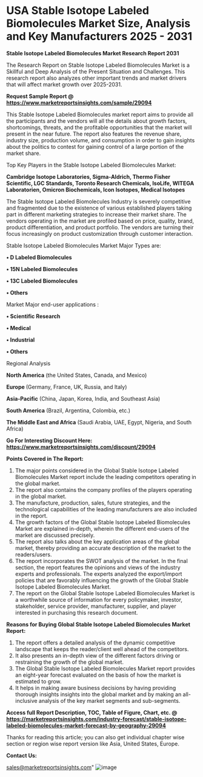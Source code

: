 # USA Stable Isotope Labeled Biomolecules Market Size, Analysis and Key Manufacturers 2025 - 2031

<strong>Stable Isotope Labeled Biomolecules Market Research Report 2031</strong>

The Research Report on Stable Isotope Labeled Biomolecules Market is a Skillful and Deep Analysis of the Present Situation and Challenges. This research report also analyzes other important trends and market drivers that will affect market growth over 2025-2031.

<strong>Request Sample Report @ <a href=https://www.marketreportsinsights.com/sample/29094>https://www.marketreportsinsights.com/sample/29094</a></strong>

This Stable Isotope Labeled Biomolecules market report aims to provide all the participants and the vendors will all the details about growth factors, shortcomings, threats, and the profitable opportunities that the market will present in the near future. The report also features the revenue share, industry size, production volume, and consumption in order to gain insights about the politics to contest for gaining control of a large portion of the market share.

Top Key Players in the Stable Isotope Labeled Biomolecules Market:

<strong>Cambridge Isotope Laboratories, Sigma-Aldrich, Thermo Fisher Scientific, LGC Standards, Toronto Research Chemicals, IsoLife, WITEGA Laboratorien, Omicron Biochemicals, Icon Isotopes, Medical Isotopes</strong>

The Stable Isotope Labeled Biomolecules Industry is severely competitive and fragmented due to the existence of various established players taking part in different marketing strategies to increase their market share. The vendors operating in the market are profiled based on price, quality, brand, product differentiation, and product portfolio. The vendors are turning their focus increasingly on product customization through customer interaction.

Stable Isotope Labeled Biomolecules Market Major Types are:

<strong>• D Labeled Biomolecules

• 15N Labeled Biomolecules

• 13C Labeled Biomolecules

• Others</strong>

Market Major end-user applications :

<strong>• Scientific Research

• Medical

• Industrial

• Others</strong>

Regional Analysis

</u><strong><b>North America</b></strong> (the United States, Canada, and Mexico)

<strong><b>Europe </b></strong>(Germany, France, UK, Russia, and Italy)

<strong><b>Asia-Pacific</b></strong> (China, Japan, Korea, India, and Southeast Asia)

<strong><b>South America</b></strong> (Brazil, Argentina, Colombia, etc.)

<strong><b>The Middle East and Africa</b></strong> (Saudi Arabia, UAE, Egypt, Nigeria, and South Africa)

<strong>Go For Interesting Discount Here: <a href=https://www.marketreportsinsights.com/discount/29094>https://www.marketreportsinsights.com/discount/29094</a></strong>

<strong>Points Covered in The Report:</strong>
<ol>
  <li>The major points considered in the Global Stable Isotope Labeled Biomolecules Market report include the leading competitors operating in the global market.</li>
  <li>The report also contains the company profiles of the players operating in the global market.</li>
  <li>The manufacture, production, sales, future strategies, and the technological capabilities of the leading manufacturers are also included in the report.</li>
  <li>The growth factors of the Global Stable Isotope Labeled Biomolecules Market are explained in-depth, wherein the different end-users of the market are discussed precisely.</li>
  <li>The report also talks about the key application areas of the global market, thereby providing an accurate description of the market to the readers/users.</li>
  <li>The report incorporates the SWOT analysis of the market. In the final section, the report features the opinions and views of the industry experts and professionals. The experts analyzed the export/import policies that are favorably influencing the growth of the Global Stable Isotope Labeled Biomolecules Market.</li>
  <li>The report on the Global Stable Isotope Labeled Biomolecules Market is a worthwhile source of information for every policymaker, investor, stakeholder, service provider, manufacturer, supplier, and player interested in purchasing this research document.</li>
</ol>
<strong>Reasons for Buying Global Stable Isotope Labeled Biomolecules Market Report:</strong>

<ol>
  <li>The report offers a detailed analysis of the dynamic competitive landscape that keeps the reader/client well ahead of the competitors.</li>
  <li>It also presents an in-depth view of the different factors driving or restraining the growth of the global market.</li>
  <li>The Global Stable Isotope Labeled Biomolecules Market report provides an eight-year forecast evaluated on the basis of how the market is estimated to grow.</li>
  <li>It helps in making aware business decisions by having providing thorough insights insights into the global market and by making an all-inclusive analysis of the key market segments and sub-segments.</li>
</ol>
<strong>Access full Report Description, TOC, Table of Figure, Chart, etc. @ <a href=https://marketreportsinsights.com/industry-forecast/stable-isotope-labeled-biomolecules-market-forecast-by-geography-29094>https://marketreportsinsights.com/industry-forecast/stable-isotope-labeled-biomolecules-market-forecast-by-geography-29094</a></strong>


Thanks for reading this article; you can also get individual chapter wise section or region wise report version like Asia, United States, Europe.

<strong>Contact Us:</strong>

sales@marketreportsinsights.com"
![image](https://github.com/user-attachments/assets/904c04ba-b349-4f56-8974-ee8d1df81617)
